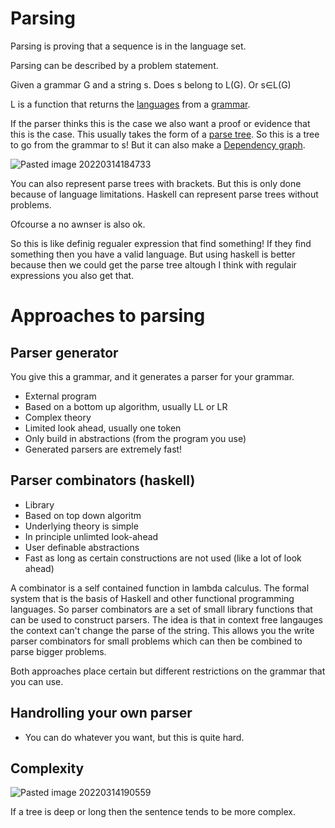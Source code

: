 # Parsing

Parsing is proving that a sequence is in the language set. 

Parsing can be described by a problem statement.

Given a grammar G and a string s. Does s belong to L(G). Or s∈L(G)

L is a function that returns the [languages](Languages/Languages.md) from a [grammar](Grammar.md).

If the parser thinks this is the case we also want a proof or evidence that this is the case. This usually takes the form of a [parse tree](parsetree.md). So this is a tree to go from the grammar to s! But it can also make a [Dependency graph](Dependency%20Parsing.md).

![Pasted image 20220314184733](Pasted%20image%2020220314184733.webp)

You can also represent parse trees with brackets. But this is only done because of language limitations. Haskell can represent parse trees without problems. 

Ofcourse a no awnser is also ok.

So this is like definig regualer expression that find something! If they find something then you have a valid language. But using haskell is better because then we could get the parse tree altough I think with regulair expressions you also get that.

# Approaches to parsing

## Parser generator

You give this a grammar, and it generates a parser for your grammar.

-   External program
-   Based on a bottom up algorithm, usually LL or LR
-   Complex theory
-   Limited look ahead, usually one token
-   Only build in abstractions (from the program you use)
-   Generated parsers are extremely fast!

## Parser combinators (haskell)

-   Library
-   Based on top down algoritm
-   Underlying theory is simple
-   In principle unlimted look-ahead
-   User definable abstractions
-   Fast as long as certain constructions are not used (like a lot of look ahead)

A combinator is a self contained function in lambda calculus. The formal system that is the basis of Haskell and other functional programming languages. So parser combinators are a set of small library functions that can be used to construct parsers. The idea is that in context free langauges the context can't change the parse of the string. This allows you the write parser combinators for small problems which can then be combined to parse bigger problems. 


Both approaches place certain but different restrictions on the grammar that you can use.

## Handrolling your own parser

-   You can do whatever you want, but this is quite hard.


## Complexity 
![Pasted image 20220314190559](Pasted%20image%2020220314190559.webp)

If a tree is deep or long then the sentence tends to be more complex. 

